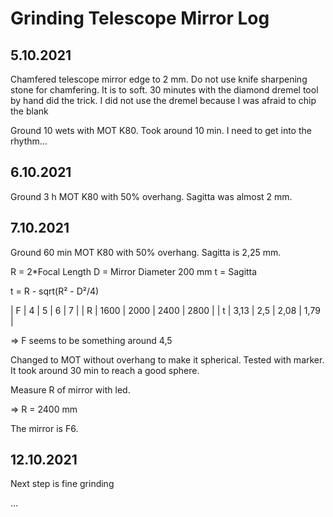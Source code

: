 # Grinding Telescope Mirror Log

## 5.10.2021

Chamfered telescope mirror edge to 2 mm. Do not use knife sharpening stone for chamfering. It is to soft. 30 minutes with the diamond dremel tool by hand did the trick. I did not use the dremel because I was afraid to chip the blank

Ground 10 wets with MOT K80. Took around 10 min. I need to get into the rhythm...

## 6.10.2021

Ground 3 h MOT K80 with 50% overhang. Sagitta was almost 2 mm.

## 7.10.2021

Ground 60 min MOT K80 with 50% overhang. Sagitta is 2,25 mm.

R = 2*Focal Length
D = Mirror Diameter 200 mm
t = Sagitta

t = R - sqrt(R² - D²/4)

| F | 4 | 5 | 6 | 7 |
| R | 1600 | 2000 | 2400 | 2800 |
| t | 3,13 | 2,5 | 2,08 | 1,79 |

=> F seems to be something around 4,5

Changed to MOT without overhang to make it spherical.
Tested with marker. It took around 30 min to reach a good sphere.

Measure R of mirror with led.

=> R = 2400 mm

The mirror is F6.

## 12.10.2021

Next step is fine grinding

...

